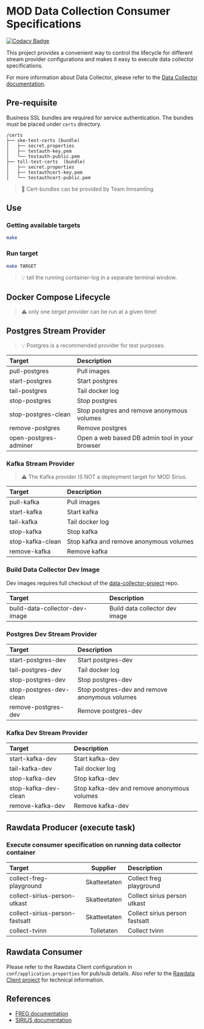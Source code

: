 # MOD Data Collection Consumer Specifications

[![Codacy Badge](https://api.codacy.com/project/badge/Grade/23e1c75406a744bd919b202f01d9e105)](https://www.codacy.com/manual/oranheim/data-collection-consumer-specifications?utm_source=github.com&amp;utm_medium=referral&amp;utm_content=statisticsnorway/data-collection-consumer-specifications&amp;utm_campaign=Badge_Grade)

This project provides a convenient way to control the lifecycle for different stream provider configurations and makes it easy to execute data collector specifications.

For more information about Data Collector, please refer to the [Data Collector documentation](https://github.com/statisticsnorway/data-collector-project).

## Pre-requisite

Business SSL bundles are required for service authentication. The bundles must be placed under `certs` directory.

```
/certs
├── ske-test-certs (bundle)
│   ├── secret.properties
│   ├── testauth-key.pem
│   └── testauth-public.pem
├── toll-test-certs  (bundle)
│   ├── secret.properties
│   ├── testauthcert-key.pem
│   └── testauthcert-public.pem
```

> :key: Cert-bundles can be provided by Team Innsamling.

## Use

### Getting available targets

```bash
make
```

### Run target

```bash
make TARGET
```

> :bulb: tail the running container-log in a separate terminal window.

## Docker Compose Lifecycle

> :warning: only one _target provider_ can be run at a given time!

## Postgres Stream Provider

> :bulb: Postgres is a recommended provider for test purposes.

| Target                          | Description                                      |
| :------------------------------ | :----------------------------------------------- |
| pull-postgres                   | Pull images                                      |
| start-postgres                  | Start postgres                                   |
| tail-postgres                   | Tail docker log                                  |
| stop-postgres                   | Stop postgres                                    |
| stop-postgres-clean             | Stop postgres and remove anonymous volumes       |
| remove-postgres                 | Remove postgres                                  |
| open-postgres-adminer           | Open a web based DB admin tool in your browser   |

### Kafka Stream Provider

> :warning: The Kafka provider IS NOT a deployment target for MOD Sirius.

| Target                          | Description                                      |
| :------------------------------ | :----------------------------------------------- |
| pull-kafka                      | Pull images                                      |
| start-kafka                     | Start kafka                                      |
| tail-kafka                      | Tail docker log                                  |
| stop-kafka                      | Stop kafka                                       |
| stop-kafka-clean                | Stop kafka and remove anonymous volumes          |
| remove-kafka                    | Remove kafka                                     |

### Build Data Collector Dev Image

Dev images requires full checkout of the [data-collector-project](https://github.com/statisticsnorway/data-collector-project) repo.

| Target                          | Description                                      |
| :------------------------------ | :----------------------------------------------- |
| build-data-collector-dev-image  | Build data collector dev image                   |

### Postgres Dev Stream Provider

| Target                          | Description                                      |
| :------------------------------ | :----------------------------------------------- |
| start-postgres-dev              | Start postgres-dev                               |
| tail-postgres-dev               | Tail docker log                                  |
| stop-postgres-dev               | Stop postgres-dev                                |
| stop-postgres-dev-clean         | Stop postgres-dev and remove anonymous volumes   |
| remove-postgres-dev             | Remove postgres-dev                              |

### Kafka Dev Stream Provider

| Target                          | Description                                      |
| :------------------------------ | :----------------------------------------------- |
| start-kafka-dev                 | Start kafka-dev                                  |
| tail-kafka-dev                  | Tail docker log                                  |
| stop-kafka-dev                  | Stop kafka-dev                                   |
| stop-kafka-dev-clean            | Stop kafka-dev and remove anonymous volumes      |
| remove-kafka-dev                | Remove kafka-dev                                 |

## Rawdata Producer (execute task)

### Execute consumer specification on running data collector container

| Target                          | Supplier      | Description                                      |
| :------------------------------ | :-----------: | :----------------------------------------------- |
| collect-freg-playground         | Skatteetaten  | Collect freg playground                          |
| collect-sirius-person-utkast    | Skatteetaten  | Collect sirius person utkast                     |
| collect-sirius-person-fastsatt  | Skatteetaten  | Collect sirius person fastsatt                   |
| collect-tvinn                   | Tolletaten    | Collect tvinn                                    |

## Rawdata Consumer

Please refer to the Rawdata Client configuration in `conf/application.properties` for pub/sub details. Also refer to the [Rawdata Client project](https://github.com/statisticsnorway/rawdata-client-project) for technical information.

## References

* [FREG documentation](https://skatteetaten.github.io/folkeregisteret-api-dokumentasjon/oppslag/)
* [SIRIUS documentation](https://skatteetaten.github.io/datasamarbeid-api-dokumentasjon/reference_skattemelding)
